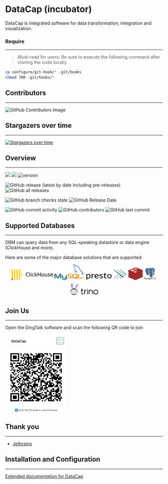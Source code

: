 # DataCap (incubator)

DataCap is integrated software for data transformation, integration and visualization.

### Require

---

> Must-read for users: Be sure to execute the following command after cloning the code locally

```bash
cp configure/git-hook/* .git/hooks
chmod 700 .git/hooks/*
```

## Contributors

---

![GitHub Contributors Image](https://contrib.rocks/image?repo=EdurtIO/incubator-datacap)

## Stargazers over time

---

[![Stargazers over time](https://starchart.cc/EdurtIO/incubator-datacap.svg)](https://starchart.cc/EdurtIO/incubator-datacap)

## Overview

---

![](https://visitor-badge.glitch.me/badge?page_id=incubator-datacap)
[![](https://tokei.rs/b1/github/EdurtIO/incubator-datacap)](https://github.com/EdurtIO/incubator-datacap)
![version](https://img.shields.io/github/v/release/EdurtIO/incubator-datacap.svg)

![GitHub release (latest by date including pre-releases)](https://img.shields.io/github/downloads-pre/EdurtIO/incubator-datacap/latest/total?style=flat-square)
![GitHub all releases](https://img.shields.io/github/downloads/EdurtIO/incubator-datacap/total?style=flat-square)

![GitHub branch checks state](https://img.shields.io/github/checks-status/EdurtIO/incubator-datacap/master?style=flat-square)
![GitHub Release Date](https://img.shields.io/github/release-date/EdurtIO/incubator-datacap?style=flat-square)

![GitHub commit activity](https://img.shields.io/github/commit-activity/y/EdurtIO/incubator-datacap?style=flat-square)
![GitHub contributors](https://img.shields.io/github/contributors-anon/EdurtIO/incubator-datacap?style=flat-square)
![GitHub last commit](https://img.shields.io/github/last-commit/EdurtIO/incubator-datacap?style=flat-square)

## Supported Databases

---

DBM can query data from any SQL-speaking datastore or data engine (ClickHouse and more).

Here are some of the major database solutions that are supported:

<p align="center">
  <a href="https://clickhouse.com" target="_blank"><img src="./shared/plugin/clickhouse.png" alt="ClickHouse" class="a" width="133" height="34" /></a>
  <a href="https://www.mysql.com" target="_blank"><img src="./shared/plugin/mysql.png" alt="MySQL" class="a" width="auto" height="50"/></a>
  <a href="https://prestodb.io/" target="_blank"><img src="./shared/plugin/presto.png" alt="Presto" class="a" width="133" height="34" /></a>
  <a href="https://redis.io/" target="_blank"><img src="./shared/plugin/redis.svg" alt="Redis" class="a" width="auto" height="40" /></a>
  <a href="https://www.postgresql.org/" target="_blank"><img src="./shared/plugin/postgresql.png" alt="PostgreSQL" class="a" width="auto" height="40" /></a>
  <a href="https://trino.io/" target="_blank"><img src="./shared/plugin/trino.jpg" alt="Trino" class="a" width="auto" height="50" /></a>
</p>

## Join Us

---

Open the DingTalk software and scan the following QR code to join

<img src="./shared/dingtalk.png" width="200px" height="250px"></img>

## Thank you

---

- [Jetbrains](https://www.jetbrains.com/)

## Installation and Configuration

---

[Extended documentation for DataCap](https://databap.incubator.edurt.io)
